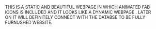 THIS IS A STATIC AND BEAUTIFUL WEBPAGE IN WHICH ANIMATED FAB ICONS IS INCLUDED AND IT LOOKS LIKE A DYNAMIC WEBPAGE . LATER ON IT WILL DEFINITELY CONNECT WITH THE DATABSE TO BE FULLY FURNUSHED WEBSITE.
